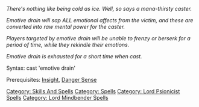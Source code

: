 *There's nothing like being cold as ice. Well, so says a mana-thirsty
caster.*

*Emotive drain will sap ALL emotional affects from the victim, and these
are converted into raw mental power for the caster.*

*Players targeted by emotive drain will be unable to frenzy or berserk
for a period of time, while they rekindle their emotions.*

*Emotive drain is exhausted for a short time when cast.*

Syntax: cast 'emotive drain' <victim>

Prerequisites: [Insight](Insight "wikilink"), [Danger
Sense](Danger_Sense "wikilink")

[Category: Skills And Spells](Category:_Skills_And_Spells "wikilink")
[Category: Spells](Category:_Spells "wikilink") [Category: Lord
Psionicist Spells](Category:_Lord_Psionicist_Spells "wikilink")
[Category: Lord Mindbender
Spells](Category:_Lord_Mindbender_Spells "wikilink")
